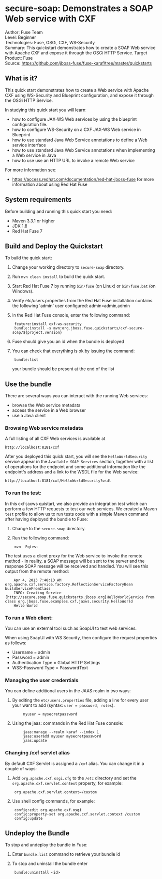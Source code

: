 secure-soap: Demonstrates a SOAP Web service with CXF
==========================
Author: Fuse Team  
Level: Beginner  
Technologies: Fuse, OSGi, CXF, WS-Security  
Summary: This quickstart demonstrates how to create a SOAP Web service with Apache CXF and expose it through the OSGi HTTP Service.
Target Product: Fuse  
Source: <https://github.com/jboss-fuse/fuse-karaf/tree/master/quickstarts>

What is it?
-----------
This quick start demonstrates how to create a Web service with Apache CXF using WS-Security and Blueprint configuration,
and expose it through the OSGi HTTP Service.

In studying this quick start you will learn:

* how to configure JAX-WS Web services by using the blueprint configuration file.
* how to configure WS-Security on a CXF JAX-WS Web service in Blueprint
* how to use standard Java Web Service annotations to define a Web service interface
* how to use standard Java Web Service annotations when implementing a Web service in Java
* how to use use an HTTP URL to invoke a remote Web service

For more information see:

* https://access.redhat.com/documentation/red-hat-jboss-fuse for more information about using Red Hat Fuse

System requirements
-------------------
Before building and running this quick start you need:

* Maven 3.3.1 or higher
* JDK 1.8
* Red Hat Fuse 7


Build and Deploy the Quickstart
-------------------------------
To build the quick start:

1. Change your working directory to `secure-soap` directory.
2. Run `mvn clean install` to build the quick start.
3. Start Red Hat Fuse 7 by running `bin/fuse` (on Linux) or `bin\fuse.bat` (on Windows).
4. Verify etc/users.properties from the Red Hat Fuse installation contains the following 'admin' user configured:
   admin=admin,admin
5. In the Red Hat Fuse console, enter the following command:

        feature:install cxf-ws-security
        bundle:install -s mvn:org.jboss.fuse.quickstarts/cxf-secure-soap/${project.version}

6. Fuse should give you an id when the bundle is deployed
6. You can check that everything is ok by issuing  the command:

        bundle:list
   your bundle should be present at the end of the list

Use the bundle
--------------
There are several ways you can interact with the running Web services:
* browse the Web service metadata
* access the service in a Web browser
* use a Java client

### Browsing Web service metadata

A full listing of all CXF Web services is available at

    http://localhost:8181/cxf

After you deployed this quick start, you will see the `HelloWorldSecurity` service appear in the `Available SOAP Services` section, together with a list of operations for the endpoint and some additional information like the endpoint's address and a link to the WSDL file for the Web service:

    http://localhost:8181/cxf/HelloWorldSecurity?wsdl


### To run the test:

In this cxf-jaxws quistart, we also provide an integration test which can perform a few HTTP requests to test our web services. We
created a Maven `test` profile to allow us to run tests code with a simple Maven command after having deployed the bundle to Fuse:

1. Change to the `secure-soap` directory.
2. Run the following command:

        mvn -Pqtest

The test uses a client proxy for the Web service to invoke the remote method - in reality,
a SOAP message will be sent to the server and the response SOAP message will be received and handled.  You will see this output from the remote method:

        Apr 4, 2013 7:48:13 AM org.apache.cxf.service.factory.ReflectionServiceFactoryBean buildServiceFromClass
        INFO: Creating Service {http://secure.soap.fuse.quickstarts.jboss.org}HelloWorldService from class org.jboss.fuse.examples.cxf.jaxws.security.HelloWorld
        Hello World


### To run a Web client:

You can use an external tool such as SoapUI to test web services. 

When using SoapUI with WS Security, then configure the request properties as follows:

* Username = admin
* Password = admin
* Authentication Type = Global HTTP Settings
* WSS-Password Type = PasswordText


### Managing the user credentials

You can define additional users in the JAAS realm in two ways:

1. By editing the `etc/users.properties` file, adding a line for every user your want to add (syntax: `user = password, roles`).

            myuser = mysecretpassword

2. Using the jaas: commands in the Red Hat Fuse console:

            jaas:manage --realm karaf --index 1
            jaas:useradd myuser mysecretpassword
            jaas:update


### Changing /cxf servlet alias

By default CXF Servlet is assigned a `/cxf` alias. You can change it in a couple of ways:

1. Add `org.apache.cxf.osgi.cfg` to the `/etc` directory and set the `org.apache.cxf.servlet.context` property, for example:

        org.apache.cxf.servlet.context=/custom

2. Use shell config commands, for example:

        config:edit org.apache.cxf.osgi
        config:property-set org.apache.cxf.servlet.context /custom
        config:update

Undeploy the Bundle
-------------------

To stop and undeploy the bundle in Fuse:

1. Enter `bundle:list` command to retrieve your bundle id
2. To stop and uninstall the bundle enter

        bundle:uninstall <id>

